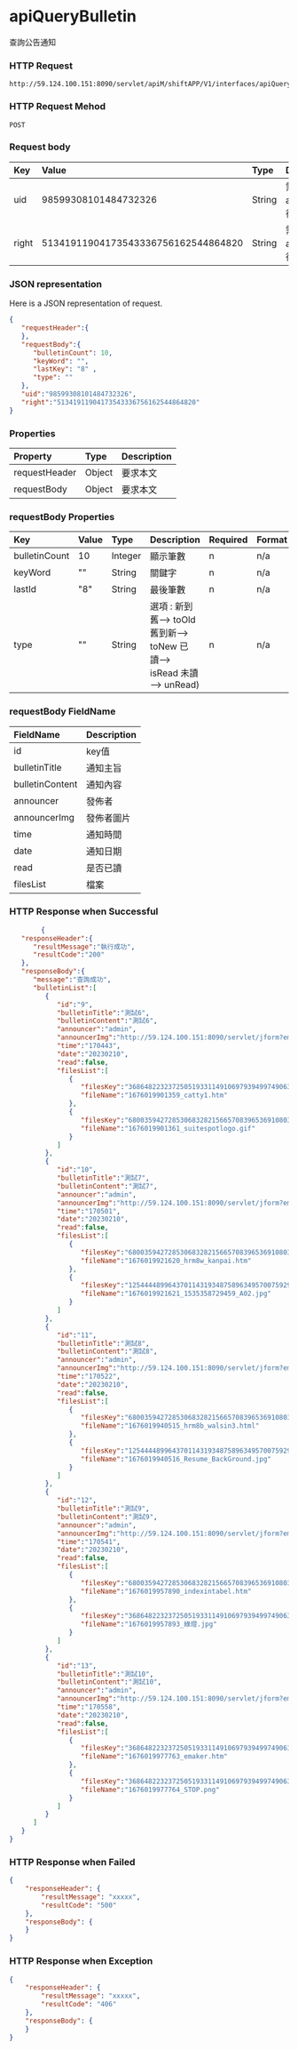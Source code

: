 # apiQueryBulletin
查詢公告通知

### HTTP Request
```
http://59.124.100.151:8090/servlet/apiM/shiftAPP/V1/interfaces/apiQueryBulletin
```

### HTTP Request Mehod
```
POST
```

### Request body
| Key | Value | Type | Description |
|:----------|:-------------|:-----|:------------|
| uid | 98599308101484732326 | String | 需透過apiLogin取得
| right | 51341911904173543336756162544864820 | String | 需透過apiLogin取得 |

### JSON representation
Here is a JSON representation of request.
```json
{
   "requestHeader":{
   },
   "requestBody":{
      "bulletinCount": 10,
      "keyWord": "",
      "lastKey": "8" ,
      "type": "" 
   },
   "uid":"98599308101484732326",
   "right":"51341911904173543336756162544864820"
}
```

### Properties
| Property | Type | Description |
|:---------|:-----|:------------|
| requestHeader | Object | 要求本文 |
| requestBody | Object | 要求本文 |

### requestBody Properties
| Key | Value | Type | Description | Required | Format |
|:----------|:-------------|:-----|:------------|:------------|:------------|
| bulletinCount | 10 | Integer | 顯示筆數 | n | n/a |
| keyWord | "" | String | 關鍵字 | n | n/a |
| lastId | "8" | String | 最後筆數 | n | n/a |
| type | "" | String | 選項 : 新到舊--> toOld 舊到新--> toNew 已讀--> isRead 未讀 --> unRead) | n | n/a |

### requestBody FieldName
| FieldName | Description |
|:----------|:-------------|
| id | key值 |
| bulletinTitle | 通知主旨 |
| bulletinContent | 通知內容 |
| announcer | 發佈者 |
| announcerImg | 發佈者圖片 |
| time | 通知時間 |
| date | 通知日期 |
| read | 是否已讀 |
| filesList | 檔案 |


### HTTP Response when Successful
```json
        {
   "responseHeader":{
      "resultMessage":"執行成功",
      "resultCode":"200"
   },
   "responseBody":{
      "message":"查詢成功",
      "bulletinList":[
         {
            "id":"9",
            "bulletinTitle":"測試6",
            "bulletinContent":"測試6",
            "announcer":"admin",
            "announcerImg":"http://59.124.100.151:8090/servlet/jform?em_step=2&file=hrm8w.pkg&enc=93d23f3a4b3f18574d52104f57504b50100e09080a0e0b070e0e0d09080d606c60600b0e0d090c0e0f0911554f58",
            "time":"170443",
            "date":"20230210",
            "read":false,
            "filesList":[
               {
                  "filesKey":"3686482232372505193311491069793949974906302509533992293460953544329316936301903569805892690000059981550238049811264662440285101131861365",
                  "fileName":"1676019901359_catty1.htm"
               },
               {
                  "filesKey":"68003594272853068328215665708396536910803200539809124725653221089541935775145452683263577481564575505235792937421566485926408642117458655667740378798954939",
                  "fileName":"1676019901361_suitespotlogo.gif"
               }
            ]
         },
         {
            "id":"10",
            "bulletinTitle":"測試7",
            "bulletinContent":"測試7",
            "announcer":"admin",
            "announcerImg":"http://59.124.100.151:8090/servlet/jform?em_step=2&file=hrm8w.pkg&enc=93d23f3a4b3f18574d52104f57504b50100e09080a0e0b070e0e0d09080d606c60600b0e0d090c0e0f0911554f58",
            "time":"170501",
            "date":"20230210",
            "read":false,
            "filesList":[
               {
                  "filesKey":"68003594272853068328215665708396536910803200539809124725653221089541935775145524184110891640206309849729206713051762127048046300522499030472694301001047559",
                  "fileName":"1676019921620_hrm8w_kanpai.htm"
               },
               {
                  "filesKey":"1254444899643701143193487589634957007592993216761018430885254943967499105724802120184748470458723888959045356635906134050589192281814116870911070921963019284651790204544267438",
                  "fileName":"1676019921621_1535358729459_A02.jpg"
               }
            ]
         },
         {
            "id":"11",
            "bulletinTitle":"測試8",
            "bulletinContent":"測試8",
            "announcer":"admin",
            "announcerImg":"http://59.124.100.151:8090/servlet/jform?em_step=2&file=hrm8w.pkg&enc=93d23f3a4b3f18574d52104f57504b50100e09080a0e0b070e0e0d09080d606c60600b0e0d090c0e0f0911554f58",
            "time":"170522",
            "date":"20230210",
            "read":false,
            "filesList":[
               {
                  "filesKey":"68003594272853068328215665708396536910803200539809124725653221089541935775145443631223028540985516435798085854961150392249426776692572237316159627056256938",
                  "fileName":"1676019940515_hrm8b_walsin3.html"
               },
               {
                  "filesKey":"1254444899643701143193487589634957007592993216761018430885254943967499105724800634246241661643105587655084434488783526257742557956513421329960077602744717632622694615111593130",
                  "fileName":"1676019940516_Resume_BackGround.jpg"
               }
            ]
         },
         {
            "id":"12",
            "bulletinTitle":"測試9",
            "bulletinContent":"測試9",
            "announcer":"admin",
            "announcerImg":"http://59.124.100.151:8090/servlet/jform?em_step=2&file=hrm8w.pkg&enc=93d23f3a4b3f18574d52104f57504b50100e09080a0e0b070e0e0d09080d606c60600b0e0d090c0e0f0911554f58",
            "time":"170541",
            "date":"20230210",
            "read":false,
            "filesList":[
               {
                  "filesKey":"68003594272853068328215665708396536910803200539809124725653221089541935775145512591452578974795585766937412772418672899192952520539333198496666129014270268",
                  "fileName":"1676019957890_indexintabel.htm"
               },
               {
                  "filesKey":"3686482232372505193311491069793949974906302509533992293460953544329316936301906817435325944558245086789505036920536616322311603270254573",
                  "fileName":"1676019957893_綠燈.jpg"
               }
            ]
         },
         {
            "id":"13",
            "bulletinTitle":"測試10",
            "bulletinContent":"測試10",
            "announcer":"admin",
            "announcerImg":"http://59.124.100.151:8090/servlet/jform?em_step=2&file=hrm8w.pkg&enc=93d23f3a4b3f18574d52104f57504b50100e09080a0e0b070e0e0d09080d606c60600b0e0d090c0e0f0911554f58",
            "time":"170558",
            "date":"20230210",
            "read":false,
            "filesList":[
               {
                  "filesKey":"3686482232372505193311491069793949974906302509533992293460953544329316936301906246809703664703440817647325235966512687303884498841415329",
                  "fileName":"1676019977763_emaker.htm"
               },
               {
                  "filesKey":"3686482232372505193311491069793949974906302509533992293460953544329316936301906246809703664703440945168832333643770569628840064523362077",
                  "fileName":"1676019977764_STOP.png"
               }
            ]
         }
      ]
   }
}
```

### HTTP Response when Failed
```json
{
    "responseHeader": {
        "resultMessage": "xxxxx",
        "resultCode": "500"
    },
    "responseBody": {
    }
}
```

### HTTP Response when Exception
```json
{
    "responseHeader": {
        "resultMessage": "xxxxx",
        "resultCode": "406"
    },
    "responseBody": {
    }
}
```
